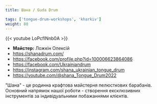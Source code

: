 ```yaml
---
title: Шана / Guda Drum

tags: ['tongue-drum-workshops', 'kharkiv']
weight: 80
---
```

{{< youtube LoPcflNnb0A >}}

- **Майстер:** Ложкін Олексій
- https://shanadrum.com/
- https://facebook.com/profile.php?id=100006623864086
- https://facebook.com/Ukrainiandrum
- https://instagram.com/shana_ukrainian_tongue_drum
- https://youtube.com/@shana_Tongue_Drum2022

"Шана" - це родинна крафтова майстерня пелюсткових барабанів. Основний напрямок нашої роботи - створення ексклюзивних інструментів за індивідуальними побажаннями клієнтів.
